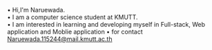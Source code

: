 
• Hi,I'm Naruewada.<br>
• I am a computer science student at KMUTT.<br>
•  I am interested in learning and developing myself in Full-stack, Web application and Moblie application
• for contact Naruewada.115244@mail.kmutt.ac.th
<!--
**naruewada/naruewada** is a ✨ _special_ ✨ repository because its `README.md` (this file) appears on your GitHub profile.

Here are some ideas to get you started:

- 🔭 I’m currently working on ...
- 🌱 I’m currently learning ...
- 👯 I’m looking to collaborate on ...
- 🤔 I’m looking for help with ...
- 💬 Ask me about ...
- 📫 How to reach me: ...
- 😄 Pronouns: ...
- ⚡ Fun fact: ...
-->
